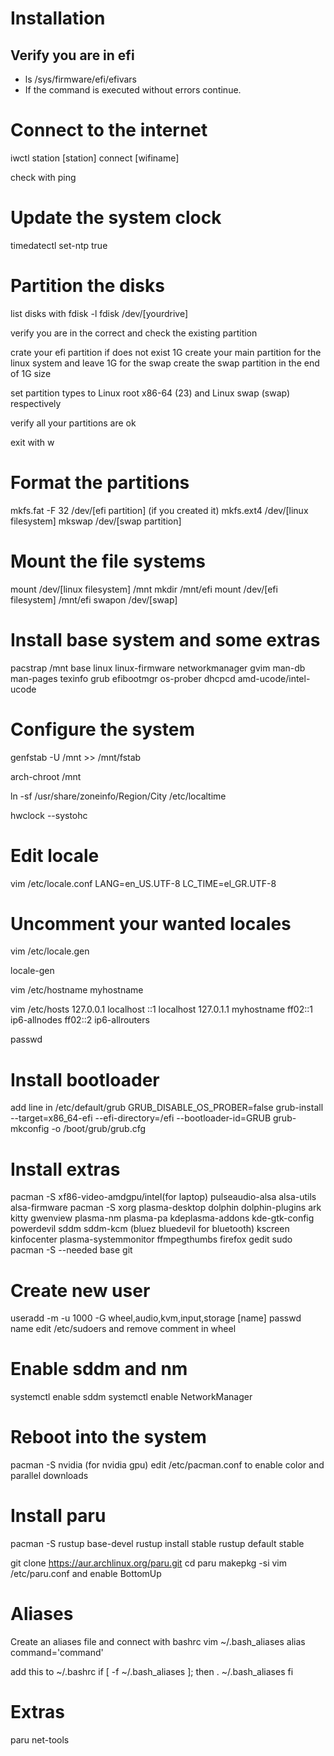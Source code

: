 # Installation

## Verify you are in efi
- ls /sys/firmware/efi/efivars
- If the command is executed without errors continue.

# Connect to the internet
iwctl
station [station] connect [wifiname]

check with ping

# Update the system clock
timedatectl set-ntp true

# Partition the disks
list disks with
fdisk -l
fdisk /dev/[yourdrive]

verify you are in the correct and check the existing partition

crate your efi partition if does not exist 1G
create your main partition for the linux system and leave 1G for the swap
create the swap partition in the end of 1G size

set partition types to Linux root x86-64 (23) and Linux swap (swap) respectively

verify all your partitions are ok

exit with 
w

# Format the partitions
mkfs.fat -F 32 /dev/[efi partition] (if you created it)
mkfs.ext4 /dev/[linux filesystem]
mkswap /dev/[swap partition]

# Mount the file systems
mount /dev/[linux filesystem] /mnt
mkdir /mnt/efi
mount /dev/[efi filesystem] /mnt/efi
swapon /dev/[swap]

# Install base system and some extras
pacstrap /mnt base linux linux-firmware networkmanager gvim man-db man-pages texinfo grub efibootmgr os-prober dhcpcd amd-ucode/intel-ucode

# Configure the system
genfstab -U /mnt >> /mnt/fstab

arch-chroot /mnt

ln -sf /usr/share/zoneinfo/Region/City /etc/localtime

hwclock --systohc

# Edit locale
vim /etc/locale.conf
LANG=en_US.UTF-8
LC_TIME=el_GR.UTF-8

# Uncomment your wanted locales
vim /etc/locale.gen

locale-gen

vim /etc/hostname
myhostname

vim /etc/hosts
127.0.0.1        localhost
::1              localhost
127.0.1.1        myhostname
ff02::1			 ip6-allnodes
ff02::2          ip6-allrouters

passwd

# Install bootloader
add line in /etc/default/grub
GRUB_DISABLE_OS_PROBER=false
grub-install --target=x86_64-efi --efi-directory=/efi --bootloader-id=GRUB
grub-mkconfig -o /boot/grub/grub.cfg

# Install extras
pacman -S xf86-video-amdgpu/intel(for laptop) pulseaudio-alsa alsa-utils alsa-firmware 
pacman -S xorg plasma-desktop dolphin dolphin-plugins ark kitty gwenview plasma-nm plasma-pa kdeplasma-addons kde-gtk-config powerdevil sddm sddm-kcm (bluez bluedevil for bluetooth) kscreen kinfocenter plasma-systemmonitor ffmpegthumbs firefox gedit sudo
pacman -S --needed base git 

# Create new user
useradd -m -u 1000 -G wheel,audio,kvm,input,storage [name] 
passwd name
edit /etc/sudoers and remove comment in wheel
# Enable sddm and nm
systemctl enable sddm
systemctl enable NetworkManager

# Reboot into the system
pacman -S nvidia (for nvidia gpu)
edit /etc/pacman.conf to enable color and parallel downloads


# Install paru
pacman -S rustup base-devel
rustup install stable
rustup default stable

git clone https://aur.archlinux.org/paru.git
cd paru
makepkg -si
vim /etc/paru.conf and enable BottomUp

# Aliases
Create an aliases file and connect with bashrc
vim ~/.bash_aliases
alias command='command'

add this to ~/.bashrc
if [ -f ~/.bash_aliases ]; then
	. ~/.bash_aliases
fi


# Extras
paru net-tools
